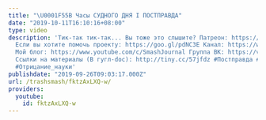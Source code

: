 ```yaml
---
title: "\U0001F55B Часы СУДНОГО ДНЯ I ПОСТПРАВДА"
date: "2019-10-11T16:10:16+08:00"
type: video
description: 'Тик-так тик-так... Вы тоже это слышите? Патреон: https://www.patreon.com/Trashsmash
  Если вы хотите помочь проекту: https://goo.gl/pdNC3E Канал: https://www.youtube.com/user/TrashRecord
  Мой блог: https://www.youtube.com/c/SmashJournal Группа ВК: https://vk.com/trashsmash
  Ссылки на материалы (В гугл-doc): http://tiny.cc/57jfdz #Постправда #doomsday_clock
  #Отрицание_науки'
publishdate: "2019-09-26T09:03:17.000Z"
url: /trashsmash/fktzAxLXQ-w/
providers:
  youtube:
    id: fktzAxLXQ-w
---
```

